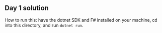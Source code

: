 Day 1 solution
--------------

How to run this: have the dotnet SDK and F# installed on your machine, cd into this directory, and run `dotnet run`. 
